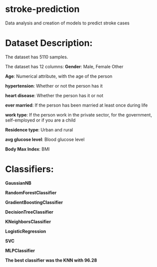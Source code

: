 # stroke-prediction
 Data analysis and creation of models to predict stroke cases

# Dataset Description:

The dataset has 5110 samples.

The dataset has 12 columns:
**Gender**: Male, Female Other

**Age**: Numerical attribute, with the age of the person 

**hypertension**: Whether or not the person has it 

**heart disease**: Whether the person has it or not

**ever married**: If the person has been married at least once during life

**work type**: If the person work in the private sector, for the government, self-employed or if you are a child

**Residence type**:  Urban and rural

**avg glucose level**: Blood glucose level

**Body Max Index**: BMI

# Classifiers:

**GaussianNB**

**RandomForestClassifier**

**GradientBoostingClassifier**

**DecisionTreeClassifier**

**KNeighborsClassifier**

**LogisticRegression**

**SVC**

**MLPClassifier**

**The best classifier was the KNN with 96.28**
